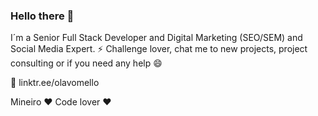 ### Hello there 👋

I´m a Senior Full Stack Developer and Digital Marketing (SEO/SEM) and Social Media Expert.
⚡ Challenge lover, chat me to new projects, project consulting or if you need any help 😄

💬 linktr.ee/olavomello

Mineiro ♥
Code lover ♥
